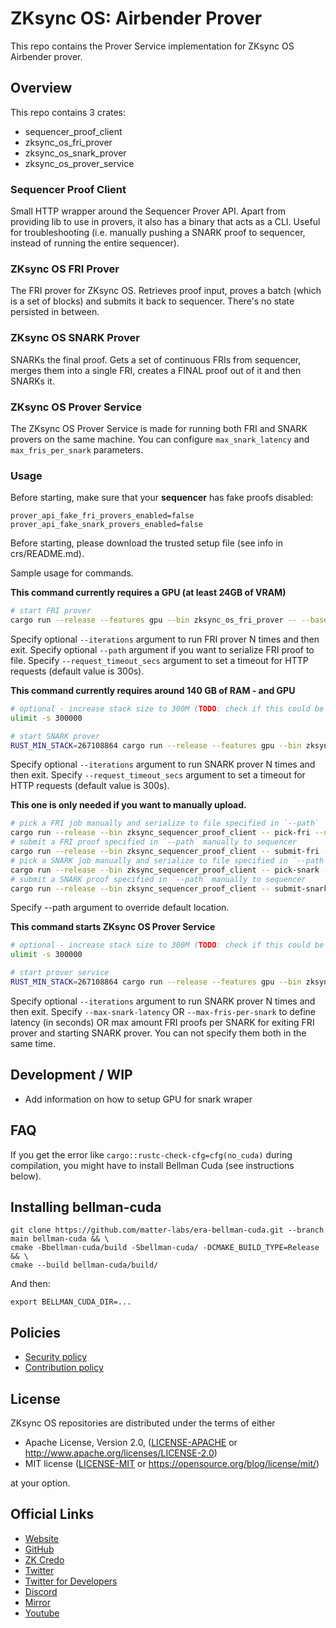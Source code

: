 # ZKsync OS: Airbender Prover
This repo contains the Prover Service implementation for ZKsync OS Airbender prover.

## Overview

This repo contains 3 crates:
- sequencer_proof_client
- zksync_os_fri_prover
- zksync_os_snark_prover
- zksync_os_prover_service

### Sequencer Proof Client

Small HTTP wrapper around the Sequencer Prover API. 
Apart from providing lib to use in provers, it also has a binary that acts as a CLI.
Useful for troubleshooting (i.e. manually pushing a SNARK proof to sequencer, instead of running the entire sequencer).

### ZKsync OS FRI Prover

The FRI prover for ZKsync OS. Retrieves proof input, proves a batch (which is a set of blocks) and submits it back to sequencer.
There's no state persisted in between.

### ZKsync OS SNARK Prover

SNARKs the final proof. Gets a set of continuous FRIs from sequencer, merges them into a single FRI, creates a FINAL proof out of it and then SNARKs it.

### ZKsync OS Prover Service

The ZKsync OS Prover Service is made for running both FRI and SNARK provers on the same machine. You can configure `max_snark_latency` and `max_fris_per_snark` parameters.

### Usage


Before starting, make sure that your **sequencer** has fake proofs disabled:

```
prover_api_fake_fri_provers_enabled=false prover_api_fake_snark_provers_enabled=false
```

Before starting, please download the trusted setup file (see info in crs/README.md).



Sample usage for commands.

**This command currently requires a GPU (at least 24GB of VRAM)**

```bash
# start FRI prover
cargo run --release --features gpu --bin zksync_os_fri_prover -- --base-url http://localhost:3124 --app-bin-path ./multiblock_batch.bin --path ./output/fri_proof.json
```
Specify optional `--iterations` argument to run FRI prover N times and then exit.
Specify optional `--path` argument if you want to serialize FRI proof to file.
Specify `--request_timeout_secs` argument to set a timeout for HTTP requests (default value is 300s).

**This command currently requires around 140 GB of RAM - and GPU**

```bash
# optional - increase stack size to 300M (TODO: check if this could be lower)
ulimit -s 300000

# start SNARK prover
RUST_MIN_STACK=267108864 cargo run --release --features gpu --bin zksync_os_snark_prover -- run-prover --sequencer-url http://localhost:3124 --binary-path ./multiblock_batch.bin --trusted-setup-file crs/setup_compact.key --output-dir ./outputs
```
Specify optional `--iterations` argument to run SNARK prover N times and then exit.
Specify `--request_timeout_secs` argument to set a timeout for HTTP requests (default value is 300s).

**This one is only needed if you want to manually upload.**

```bash
# pick a FRI job manually and serialize to file specified in `--path`
cargo run --release --bin zksync_sequencer_proof_client -- pick-fri --url http://localhost:3124 --path "./fri_job.json"
# submit a FRI proof specified in `--path` manually to sequencer
cargo run --release --bin zksync_sequencer_proof_client -- submit-fri --block-number 1 --url http://localhost:3124 --path "./fri_proof.json"
# pick a SNARK job manually and serialize to file specified in `--path`
cargo run --release --bin zksync_sequencer_proof_client -- pick-snark --url http://localhost:3124 --path "./snark_job.json"
# submit a SNARK proof specified in `--path` manually to sequencer
cargo run --release --bin zksync_sequencer_proof_client -- submit-snark --from-block-number 1 --to-block-number 2 --url http://localhost:3124 --path "./snark_proof.json"
```
Specify --path argument to override default location.

**This command starts ZKsync OS Prover Service**

```bash
# optional - increase stack size to 300M (TODO: check if this could be lower)
ulimit -s 300000

# start prover service
RUST_MIN_STACK=267108864 cargo run --release --features gpu --bin zksync_os_prover_service -- --base-url http://localhost:3124 --app-bin-path ./multiblock_batch.bin --trusted-setup-file crs/setup_compact.key --output-dir ./outputs --max-snark-latency 3600
```
Specify optional `--iterations` argument to run SNARK prover N times and then exit.
Specify `--max-snark-latency` OR `--max-fris-per-snark` to define latency (in seconds) OR max amount FRI proofs per SNARK for exiting FRI prover and starting SNARK prover. You can not specify them both in the same time.


## Development / WIP

* Add information on how to setup GPU for snark wraper


## FAQ

If you get the error like `cargo::rustc-check-cfg=cfg(no_cuda)` during compilation, you might have to install
Bellman Cuda (see instructions below).


## Installing bellman-cuda


```shell
git clone https://github.com/matter-labs/era-bellman-cuda.git --branch main bellman-cuda && \
cmake -Bbellman-cuda/build -Sbellman-cuda/ -DCMAKE_BUILD_TYPE=Release && \
cmake --build bellman-cuda/build/
```

And then:

```shell
export BELLMAN_CUDA_DIR=...
```



## Policies

- [Security policy](SECURITY.md)
- [Contribution policy](CONTRIBUTING.md)

## License

ZKsync OS repositories are distributed under the terms of either

- Apache License, Version 2.0, ([LICENSE-APACHE](LICENSE-APACHE) or <http://www.apache.org/licenses/LICENSE-2.0>)
- MIT license ([LICENSE-MIT](LICENSE-MIT) or <https://opensource.org/blog/license/mit/>)

at your option.

## Official Links

- [Website](https://zksync.io/)
- [GitHub](https://github.com/matter-labs)
- [ZK Credo](https://github.com/zksync/credo)
- [Twitter](https://twitter.com/zksync)
- [Twitter for Developers](https://twitter.com/zkSyncDevs)
- [Discord](https://join.zksync.dev/)
- [Mirror](https://zksync.mirror.xyz/)
- [Youtube](https://www.youtube.com/@zkSync-era)